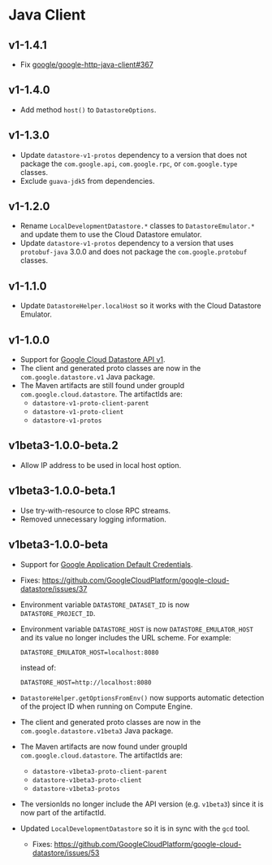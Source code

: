 # Java Client

## v1-1.4.1

  - Fix [google/google-http-java-client#367](https://github.com/google/google-http-java-client/issues/367)

## v1-1.4.0

  - Add method `host()` to `DatastoreOptions`.

## v1-1.3.0

  - Update `datastore-v1-protos` dependency to a version that does not package the `com.google.api`, `com.google.rpc`, or `com.google.type` classes.
  - Exclude `guava-jdk5` from dependencies.

## v1-1.2.0

  - Rename `LocalDevelopmentDatastore.*` classes to `DatastoreEmulator.*` and update them to use the Cloud Datastore emulator.
  - Update `datastore-v1-protos` dependency to a version that uses `protobuf-java` 3.0.0 and does not package the `com.google.protobuf` classes.

## v1-1.1.0

  - Update `DatastoreHelper.localHost` so it works with the Cloud Datastore Emulator.

## v1-1.0.0

  - Support for [Google Cloud Datastore API v1](https://cloud.google.com/datastore/reference/rpc/).
  - The client and generated proto classes are now in the
    `com.google.datastore.v1` Java package.
  - The Maven artifacts are still found under groupId `com.google.cloud.datastore`.
    The artifactIds are:
      - `datastore-v1-proto-client-parent`
      - `datastore-v1-proto-client`
      - `datastore-v1-protos`

## v1beta3-1.0.0-beta.2

  - Allow IP address to be used in local host option.

## v1beta3-1.0.0-beta.1
 
  - Use try-with-resource to close RPC streams.
  - Removed unnecessary logging information.

## v1beta3-1.0.0-beta

  - Support for [Google Application Default Credentials](https://developers.google.com/identity/protocols/application-default-credentials).
  - Fixes:
    https://github.com/GoogleCloudPlatform/google-cloud-datastore/issues/37
  - Environment variable `DATASTORE_DATASET_ID` is now `DATASTORE_PROJECT_ID`.
  - Environment variable `DATASTORE_HOST` is now `DATASTORE_EMULATOR_HOST` and
    its value no longer includes the URL scheme. For example:

      `DATASTORE_EMULATOR_HOST=localhost:8080`

    instead of:

      `DATASTORE_HOST=http://localhost:8080`
  - `DatastoreHelper.getOptionsFromEnv()` now
    supports automatic detection of the project ID when running on
    Compute Engine.
  - The client and generated proto classes are now in the
    `com.google.datastore.v1beta3` Java package.
  - The Maven artifacts are now found under groupId `com.google.cloud.datastore`.
    The artifactIds are:
      - `datastore-v1beta3-proto-client-parent`
      - `datastore-v1beta3-proto-client`
      - `datastore-v1beta3-protos`
  - The versionIds no longer include the API version (e.g. `v1beta3`)
    since it is now part of the artifactId.
  - Updated `LocalDevelopmentDatastore` so it is in sync with the `gcd` tool.
    - Fixes:
      <https://github.com/GoogleCloudPlatform/google-cloud-datastore/issues/53>
